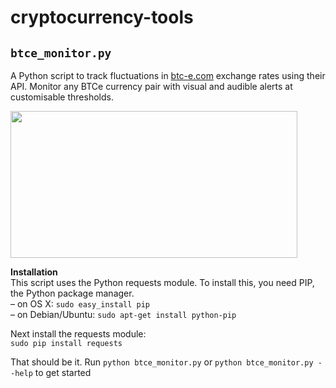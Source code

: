 cryptocurrency-tools
====================

`btce_monitor.py`
-----------------
A Python script to track fluctuations in [btc-e.com](https://btc-e.com) exchange rates using their API. Monitor any BTCe currency pair with visual and audible alerts at customisable thresholds.

<img src="https://raw.github.com/bede/cryptocurrency-tools/master/screenshot.png" style="width:459px;height:235px;">

**Installation**  
This script uses the Python requests module. To install this, you need PIP, the Python package manager.  
– on OS X: `sudo easy_install pip`  
– on Debian/Ubuntu: `sudo apt-get install python-pip`  

Next install the requests module:  
`sudo pip install requests`  

That should be it. Run `python btce_monitor.py` or `python btce_monitor.py --help` to get started  

